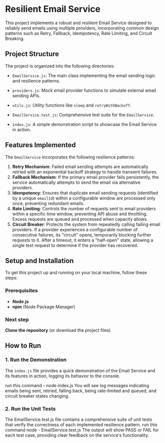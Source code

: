 # Resilient Email Service

This project implements a robust and resilient Email Service designed to reliably send emails using multiple providers, incorporating common design patterns such as Retry, Fallback, Idempotency, Rate Limiting, and Circuit Breaking.

## Project Structure

The project is organized into the following directories:


* `EmailService.js`: The main class implementing the email sending logic and resilience patterns.
* `providers.js`: Mock email provider functions to simulate external email sending APIs.
* `utils.js`: Utility functions like `sleep` and `retryWithBackoff`.

* `EmailService.test.js`: Comprehensive test suite for the `EmailService`.
* `index.js`: A simple demonstration script to showcase the Email Service in action.

## Features Implemented

The `EmailService` incorporates the following resilience patterns:

1.  **Retry Mechanism**: Failed email sending attempts are automatically retried with an exponential backoff strategy to handle transient failures.
2.  **Fallback Mechanism**: If the primary email provider fails persistently, the service automatically attempts to send the email via alternative providers.
3.  **Idempotency**: Ensures that duplicate email sending requests (identified by a unique `emailId`) within a configurable window are processed only once, preventing redundant emails.
4.  **Rate Limiting**: Controls the number of requests sent to email providers within a specific time window, preventing API abuse and throttling. Excess requests are queued and processed when capacity allows.
5.  **Circuit Breaker**: Protects the system from repeatedly calling failing email providers. If a provider experiences a configurable number of consecutive failures, its "circuit" opens, temporarily blocking further requests to it. After a timeout, it enters a "half-open" state, allowing a single test request to determine if the provider has recovered.

## Setup and Installation

To get this project up and running on your local machine, follow these steps:

### Prerequisites

* **Node.js**
* **npm** (Node Package Manager)

### Next step

  **Clone the repository** (or download the project files)


## How to Run

### 1. Run the Demonstration

The `index.js` file provides a quick demonstration of the Email Service and its features in action, logging its behavior to the console.

run this command - node index.js
You will see log messages indicating emails being sent, retried, falling back, being rate-limited and queued, and circuit breaker states changing.

### 2. Run the Unit Tests
The EmailService.test.js file contains a comprehensive suite of unit tests that verify the correctness of each implemented resilience pattern.
run this command node - EmailService.test.js
The output will show PASS or FAIL for each test case, providing clear feedback on the service's functionality.